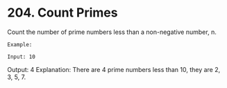 # 204. Count Primes

Count the number of prime numbers less than a non-negative number, n.

    Example:

    Input: 10
Output: 4
Explanation: There are 4 prime numbers less than 10, they are 2, 3, 5, 7.